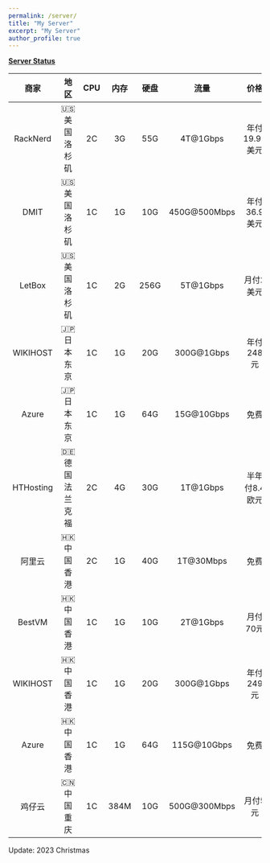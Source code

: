 ```yaml
---
permalink: /server/
title: "My Server"
excerpt: "My Server"
author_profile: true
---
```


**[Server Status](https://status.yfluo.me)**

|商家|地区|CPU|内存|硬盘|流量|价格|备注|
|:--:|:--:|:--:|:--:|:--:|:--:|:--:|:--:|
|RackNerd|🇺🇸 美国洛杉矶|2C|3G|55G|4T@1Gbps|年付19.99美元|洛杉矶DC02|
|DMIT|🇺🇸 美国洛杉矶|1C|1G|10G|450G@500Mbps|年付36.9美元|洛杉矶CN2GIA|
|LetBox|🇺🇸 美国洛杉矶|1C|2G|256G|5T@1Gbps|月付2美元|256G硬盘|
|WIKIHOST|🇯🇵 日本东京|1C|1G|20G|300G@1Gbps|年付248元|三网直连|
|Azure|🇯🇵 日本东京|1C|1G|64G|15G@10Gbps|免费|学生优惠|
|HTHosting|🇩🇪 德国法兰克福|2C|4G|30G|1T@1Gbps|半年付8.4欧元|EPYC 7543|
|阿里云|🇭🇰 中国香港|2C|1G|40G|1T@30Mbps|免费|学生优惠|
|BestVM|🇭🇰 中国香港|1C|1G|10G|2T@1Gbps|月付70元|三网CMI|
|WIKIHOST|🇭🇰 中国香港|1C|1G|20G|300G@1Gbps|年付249元|移动CMI|
|Azure|🇭🇰 中国香港|1C|1G|64G|115G@10Gbps|免费|学生优惠|
|鸡仔云|🇨🇳 中国重庆|1C|384M|10G|500G@300Mbps|月付5元|IPv6 Only|

Update: 2023 Christmas
